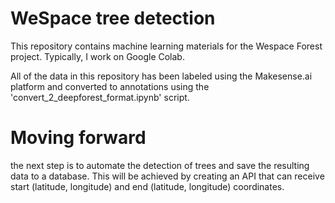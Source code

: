 # WeSpace tree detection
This repository contains machine learning materials for the Wespace Forest project. Typically, I work on Google Colab.

All of the data in this repository has been labeled using the Makesense.ai platform and converted to annotations using the 'convert_2_deepforest_format.ipynb' script.

# Moving forward
the next step is to automate the detection of trees and save the resulting data to a database. This will be achieved by creating an API that can receive start (latitude, longitude) and end (latitude, longitude) coordinates.
